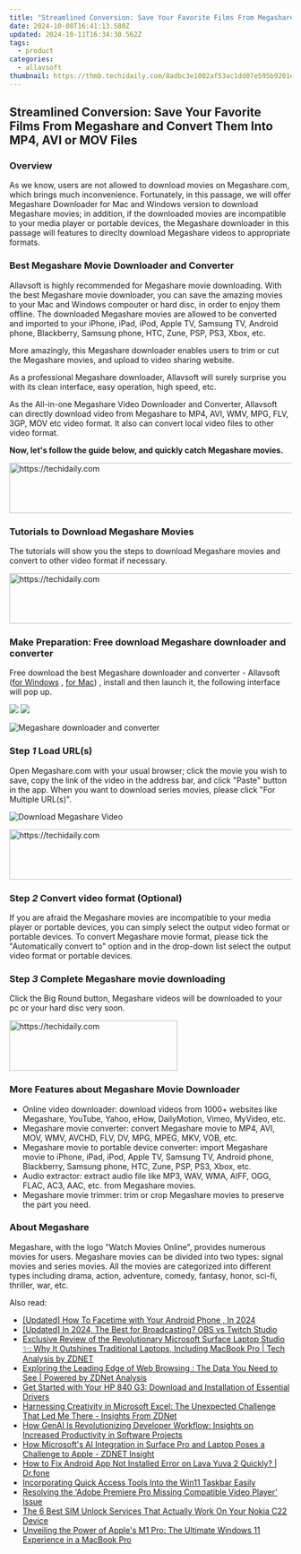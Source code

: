 ```yaml
---
title: "Streamlined Conversion: Save Your Favorite Films From Megashare and Convert Them Into MP4, AVI or MOV Files"
date: 2024-10-08T16:41:13.580Z
updated: 2024-10-11T16:34:30.562Z
tags:
  - product
categories:
  - allavsoft
thumbnail: https://thmb.techidaily.com/8adbc3e1002af53ac1dd07e595b9201d8f833bc6b6d5a625a2b610c81d2e7f3d.jpg
---
```


## Streamlined Conversion: Save Your Favorite Films From Megashare and Convert Them Into MP4, AVI or MOV Files

### Overview

As we know, users are not allowed to download movies on Megashare.com, which brings much inconvenience. Fortunately, in this passage, we will offer Megashare Downloader for Mac and Windows version to download Megashare movies; in addition, if the downloaded movies are incompatible to your media player or portable devices, the Megashare downloader in this passage will features to direclty download Megashare videos to appropriate formats.

### Best Megashare Movie Downloader and Converter

Allavsoft is highly recommended for Megashare movie downloading. With the best Megashare movie downloader, you can save the amazing movies to your Mac and Windows compouter or hard disc, in order to enjoy them offline. The downloaded Megashare movies are allowed to be converted and imported to your iPhone, iPad, iPod, Apple TV, Samsung TV, Android phone, Blackberry, Samsung phone, HTC, Zune, PSP, PS3, Xbox, etc.

More amazingly, this Megashare downloader enables users to trim or cut the Megashare movies, and upload to video sharing website.

As a professional Megashare downloader, Allavsoft will surely surprise you with its clean interface, easy operation, high speed, etc.

As the All-in-one Megashare Video Downloader and Converter, Allavsoft can directly download video from Megashare to MP4, AVI, WMV, MPG, FLV, 3GP, MOV etc video format. It also can convert local video files to other video format.

**Now, let's follow the guide below, and quickly catch Megashare movies.**

<!-- affiliate ads begin -->
<a href="https://appsumo.8odi.net/c/5597632/2151868/7443" target="_top" id="2151868">
  <img src="//a.impactradius-go.com/display-ad/7443-2151868" border="0" alt="https://techidaily.com" width="600" height="90"/>
</a>
<img height="0" width="0" src="https://appsumo.8odi.net/i/5597632/2151868/7443" style="position:absolute;visibility:hidden;" border="0" />
<!-- affiliate ads end -->

### Tutorials to Download Megashare Movies

The tutorials will show you the steps to download Megashare movies and convert to other video format if necessary.

<!-- affiliate ads begin -->
<a href="https://appsumo.8odi.net/c/5597632/2130873/7443" target="_top" id="2130873">
  <img src="//a.impactradius-go.com/display-ad/7443-2130873" border="0" alt="https://techidaily.com" width="600" height="90"/>
</a>
<img height="0" width="0" src="https://appsumo.8odi.net/i/5597632/2130873/7443" style="position:absolute;visibility:hidden;" border="0" />
<!-- affiliate ads end -->

### Make Preparation: Free download Megashare downloader and converter

Free download the best Megashare downloader and converter - Allavsoft ([for Windows](https://tools.techidaily.com/allavsoft/products/) , [for Mac](https://tools.techidaily.com/allavsoft/products/)) , install and then launch it, the following interface will pop up.

[![](https://www.allavsoft.com/how-to/../images/how-to/free-download-win.jpg)](https://tools.techidaily.com/allavsoft/products/) [![](https://www.allavsoft.com/how-to/../images/how-to/free-download-mac.jpg)](https://tools.techidaily.com/allavsoft/products/)

![Megashare downloader and converter](https://www.allavsoft.com/how-to/../images/allavsoft/screen-shot-600.jpg)

### Step _1_ Load URL(s)

Open Megashare.com with your usual browser; click the movie you wish to save, copy the link of the video in the address bar, and click "Paste" button in the app. When you want to download series movies, please click "For Multiple URL(s)".

![Download Megashare Video](https://www.allavsoft.com/how-to/../images/how-to/megashare-video-downloader-converter/megashare-video-download.jpg)

<!-- affiliate ads begin -->
<a href="https://aligracehair.sjv.io/c/5597632/1938721/19272" target="_top" id="1938721">
  <img src="//a.impactradius-go.com/display-ad/19272-1938721" border="0" alt="https://techidaily.com" width="728" height="90"/>
</a>
<img height="0" width="0" src="https://aligracehair.sjv.io/i/5597632/1938721/19272" style="position:absolute;visibility:hidden;" border="0" />
<!-- affiliate ads end -->

### Step _2_ Convert video format (Optional)

If you are afraid the Megashare movies are incompatible to your media player or portable devices, you can simply select the output video format or portable devices. To convert Megashare movie format, please tick the "Automatically convert to" option and in the drop-down list select the output video format or portable devices.

### Step _3_ Complete Megashare movie downloading

Click the Big Round button, Megashare videos will be downloaded to your pc or your hard disc very soon.

<!-- affiliate ads begin -->
<a href="https://appsumo.8odi.net/c/5597632/2137393/7443" target="_top" id="2137393">
  <img src="//a.impactradius-go.com/display-ad/7443-2137393" border="0" alt="https://techidaily.com" width="300" height="90"/>
</a>
<img height="0" width="0" src="https://appsumo.8odi.net/i/5597632/2137393/7443" style="position:absolute;visibility:hidden;" border="0" />
<!-- affiliate ads end -->

### More Features about Megashare Movie Downloader

* Online video downloader: download videos from 1000+ websites like Megashare, YouTube, Yahoo, eHow, DailyMotion, Vimeo, MyVideo, etc.
* Megashare movie converter: convert Megashare movie to MP4, AVI, MOV, WMV, AVCHD, FLV, DV, MPG, MPEG, MKV, VOB, etc.
* Megashare movie to portable device converter: import Megashare movie to iPhone, iPad, iPod, Apple TV, Samsung TV, Android phone, Blackberry, Samsung phone, HTC, Zune, PSP, PS3, Xbox, etc.
* Audio extractor: extract audio file like MP3, WAV, WMA, AIFF, OGG, FLAC, AC3, AAC, etc. from Megashare movies.
* Megashare movie trimmer: trim or crop Megashare movies to preserve the part you need.

### About Megashare

Megashare, with the logo "Watch Movies Online", provides numerous movies for users. Megashare movies can be divided into two types: signal movies and series movies. All the movies are categorized into different types including drama, action, adventure, comedy, fantasy, honor, sci-fi, thriller, war, etc.

<ins class="adsbygoogle"
     style="display:block"
     data-ad-format="autorelaxed"
     data-ad-client="ca-pub-7571918770474297"
     data-ad-slot="1223367746"></ins>

<ins class="adsbygoogle"
     style="display:block"
     data-ad-client="ca-pub-7571918770474297"
     data-ad-slot="8358498916"
     data-ad-format="auto"
     data-full-width-responsive="true"></ins>

<span class="atpl-alsoreadstyle">Also read:</span>
<div><ul>
<li><a href="https://screen-video-capture.techidaily.com/updated-how-to-facetime-with-your-android-phone-in-2024/"><u>[Updated] How To Facetime with Your Android Phone , In 2024</u></a></li>
<li><a href="https://desktop-recording.techidaily.com/updated-in-2024-the-best-for-broadcasting-obs-vs-twitch-studio/"><u>[Updated] In 2024, The Best for Broadcasting? OBS vs Twitch Studio</u></a></li>
<li><a href="https://win-hacks.techidaily.com/exclusive-review-of-the-revolutionary-microsoft-surface-laptop-studio-why-it-outshines-traditional-laptops-including-macbook-pro-tech-analysis-by-zdnet/"><u>Exclusive Review of the Revolutionary Microsoft Surface Laptop Studio ✨: Why It Outshines Traditional Laptops, Including MacBook Pro | Tech Analysis by ZDNET</u></a></li>
<li><a href="https://win-hacks.techidaily.com/exploring-the-leading-edge-of-web-browsing-the-data-you-need-to-see-powered-by-zdnet-analysis/"><u>Exploring the Leading Edge of Web Browsing : The Data You Need to See | Powered by ZDNet Analysis</u></a></li>
<li><a href="https://driver-download.techidaily.com/get-started-with-your-hp-840-g3-download-and-installation-of-essential-drivers/"><u>Get Started with Your HP 840 G3: Download and Installation of Essential Drivers</u></a></li>
<li><a href="https://win-hacks.techidaily.com/harnessing-creativity-in-microsoft-excel-the-unexpected-challenge-that-led-me-there-insights-from-zdnet/"><u>Harnessing Creativity in Microsoft Excel: The Unexpected Challenge That Led Me There - Insights From ZDNet</u></a></li>
<li><a href="https://win-hacks.techidaily.com/how-genai-is-revolutionizing-developer-workflow-insights-on-increased-productivity-in-software-projects/"><u>How GenAI Is Revolutionizing Developer Workflow: Insights on Increased Productivity in Software Projects</u></a></li>
<li><a href="https://win-hacks.techidaily.com/how-microsofts-ai-integration-in-surface-pro-and-laptop-poses-a-challenge-to-apple-zdnet-insight/"><u>How Microsoft's AI Integration in Surface Pro and Laptop Poses a Challenge to Apple - ZDNET Insight</u></a></li>
<li><a href="https://change-location.techidaily.com/how-to-fix-android-app-not-installed-error-on-lava-yuva-2-quickly-drfone-by-drfone-fix-android-problems-fix-android-problems/"><u>How to Fix Android App Not Installed Error on Lava Yuva 2 Quickly? | Dr.fone</u></a></li>
<li><a href="https://win11.techidaily.com/incorporating-quick-access-tools-into-the-win11-taskbar-easily/"><u>Incorporating Quick Access Tools Into the Win11 Taskbar Easily</u></a></li>
<li><a href="https://discover-alternatives.techidaily.com/resolving-the-adobe-premiere-pro-missing-compatible-video-player-issue/"><u>Resolving the 'Adobe Premiere Pro Missing Compatible Video Player' Issue</u></a></li>
<li><a href="https://sim-unlock.techidaily.com/the-6-best-sim-unlock-services-that-actually-work-on-your-nokia-c22-device-by-drfone-android/"><u>The 6 Best SIM Unlock Services That Actually Work On Your Nokia C22 Device</u></a></li>
<li><a href="https://win-hacks.techidaily.com/unveiling-the-power-of-apples-m1-pro-the-ultimate-windows-11-experience-in-a-macbook-pro/"><u>Unveiling the Power of Apple's M1 Pro: The Ultimate Windows 11 Experience in a MacBook Pro</u></a></li>
</ul></div>


